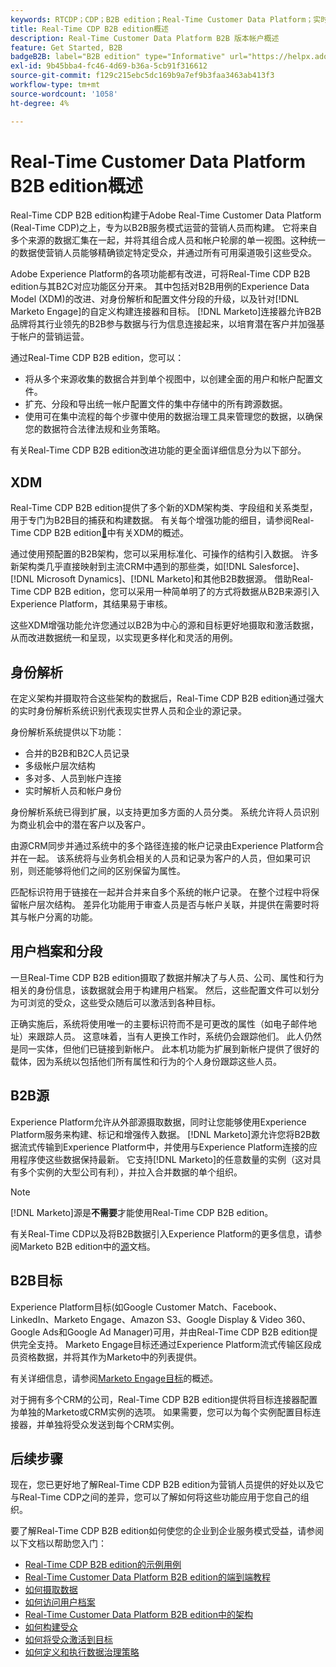```yaml
---
keywords: RTCDP；CDP；B2B edition；Real-Time Customer Data Platform；实时客户数据平台；real time cdp；b2b；cdp；客户人工智能
title: Real-Time CDP B2B edition概述
description: Real-Time Customer Data Platform B2B 版本帐户概述
feature: Get Started, B2B
badgeB2B: label="B2B edition" type="Informative" url="https://helpx.adobe.com/cn/legal/product-descriptions/real-time-customer-data-platform-b2b-edition-prime-and-ultimate-packages.html newtab=true"
exl-id: 9b45bba4-fc46-4d69-b36a-5cb91f316612
source-git-commit: f129c215ebc5dc169b9a7ef9b3faa3463ab413f3
workflow-type: tm+mt
source-wordcount: '1058'
ht-degree: 4%

---
```


# Real-Time Customer Data Platform B2B edition概述

Real-Time CDP B2B edition构建于Adobe Real-Time Customer Data Platform (Real-Time CDP)之上，专为以B2B服务模式运营的营销人员而构建。 它将来自多个来源的数据汇集在一起&#x200B;，并将其组合成人员和帐户轮廓的单一视图。这种统一的数据使营销人员能够精确锁定特定受众，并通过所有可用渠道吸引这些受众。

Adobe Experience Platform的各项功能都有改进，可将Real-Time CDP B2B edition与其B2C对应功能区分开来。 其中包括对B2B用例的Experience Data Model (XDM)的改进、对身份解析和配置文件分段的升级，以及针对[!DNL Marketo Engage]的自定义构建连接器和目标。 [!DNL Marketo]连接器允许B2B品牌将其行业领先的B2B参与数据与行为信息连接起来，以培育潜在客户并加强基于帐户的营销运营。

通过Real-Time CDP B2B edition，您可以：

* 将从多个来源收集的数据合并到单个视图中，以创建全面的用户和帐户配置文件。
* 扩充、分段和导出统一帐户配置文件的集中存储中的所有跨源数据。
* 使用可在集中流程的每个步骤中使用的数据治理工具来管理您的数据，以确保您的数据符合法律法规和业务策略。

有关Real-Time CDP B2B edition改进功能的更全面详细信息分为以下部分。

## XDM

Real-Time CDP B2B edition提供了多个新的XDM架构类、字段组和关系类型，用于专门为B2B目的捕获和构建数据。 有关每个增强功能的细目，请参阅Real-Time CDP B2B edition[&#128279;](./schemas/b2b.md)中有关XDM的概述。

通过使用预配置的B2B架构，您可以采用标准化、可操作的结构引入数据。 许多新架构类几乎直接映射到主流CRM中遇到的那些类，如[!DNL Salesforce]、[!DNL Microsoft Dynamics]、[!DNL Marketo]和其他B2B数据源。 借助Real-Time CDP B2B edition，您可以采用一种简单明了的方式将数据从B2B来源引入Experience Platform，其结果易于审核。

这些XDM增强功能允许您通过以B2B为中心的源和目标更好地摄取和激活数据，从而改进数据统一和呈现，以实现更多样化和灵活的用例。

## 身份解析

在定义架构并摄取符合这些架构的数据后，Real-Time CDP B2B edition通过强大的实时身份解析系统识别代表现实世界人员和企业的源记录。

身份解析系统提供以下功能：

* 合并的B2B和B2C人员记录
* 多级帐户层次结构
* 多对多、人员到帐户连接
* 实时解析人员和帐户身份

身份解析系统已得到扩展，以支持更加多方面的人员分类。 系统允许将人员识别为商业机会中的潜在客户以及客户。

由源CRM同步并通过系统中的多个路径连接的帐户记录由Experience Platform合并在一起。 该系统将与业务机会相关的人员和记录为客户的人员，但如果可识别，则还能够将他们之间的区别保留为属性。

匹配标识符用于链接在一起并合并来自多个系统的帐户记录。 在整个过程中将保留帐户层次结构。 差异化功能用于审查人员是否与帐户关联，并提供在需要时将其与帐户分离的功能。

## 用户档案和分段

一旦Real-Time CDP B2B edition摄取了数据并解决了与人员、公司、属性和行为相关的身份信息，该数据就会用于构建用户档案。 然后，这些配置文件可以划分为可浏览的受众，这些受众随后可以激活到各种目标。

正确实施后，系统将使用唯一的主要标识符而不是可更改的属性（如电子邮件地址）来跟踪人员。 这意味着，当有人更换工作时，系统仍会跟踪他们。 此人仍然是同一实体，但他们已链接到新帐户。 此本机功能为扩展到新帐户提供了很好的载体，因为系统以包括他们所有属性和行为的个人身份跟踪这些人员。

## B2B源

Experience Platform允许从外部源摄取数据，同时让您能够使用Experience Platform服务来构建、标记和增强传入数据。 [!DNL Marketo]源允许您将B2B数据流式传输到Experience Platform中，并使用与Experience Platform连接的应用程序使这些数据保持最新。 它支持[!DNL Marketo]的任意数量的实例（这对具有多个实例的大型公司有利），并拉入合并数据的单个组织。

>[!NOTE]
>
>[!DNL Marketo]源是&#x200B;**不需要**&#x200B;才能使用Real-Time CDP B2B edition。

有关Real-Time CDP以及将B2B数据引入Experience Platform的更多信息，请参阅Marketo B2B edition中的[源](./sources/b2b.md)文档。

## B2B目标

Experience Platform目标(如Google Customer Match、Facebook、LinkedIn、Marketo Engage、Amazon S3、Google Display &amp; Video 360、Google Ads和Google Ad Manager)可用，并由Real-Time CDP B2B edition提供完全支持。 Marketo Engage目标还通过Experience Platform流式传输区段成员资格数据，并将其作为Marketo中的列表提供。

有关详细信息，请参阅[Marketo Engage目标](../destinations/catalog/adobe/marketo-engage.md)的概述。

对于拥有多个CRM的公司，Real-Time CDP B2B edition提供将目标连接器配置为单独的Marketo或CRM实例的选项。 如果需要，您可以为每个实例配置目标连接器，并单独将受众发送到每个CRM实例。

## 后续步骤

现在，您已更好地了解Real-Time CDP B2B edition为营销人员提供的好处以及它与Real-Time CDP之间的差异，您可以了解如何将这些功能应用于您自己的组织。

要了解Real-Time CDP B2B edition如何使您的企业到企业服务模式受益，请参阅以下文档以帮助您入门：

* [Real-Time CDP B2B edition的示例用例](./b2b-use-case.md)
* [Real-Time Customer Data Platform B2B edition的端到端教程](./b2b-tutorial.md)
* [如何摄取数据](./sources/b2b.md)
* [如何访问用户档案](./profile/profile-overview.md)
* [Real-Time Customer Data Platform B2B edition中的架构](./schemas/b2b.md)
* [如何构建受众](./segmentation/b2b.md)
* [如何将受众激活到目标](./destinations/b2b.md)
* [如何定义和执行数据治理策略](./privacy/data-governance-overview.md)

